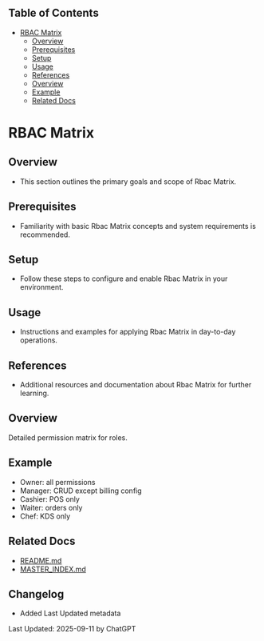 <!-- START doctoc generated TOC please keep comment here to allow auto update -->
<!-- DON'T EDIT THIS SECTION, INSTEAD RE-RUN doctoc TO UPDATE -->
## Table of Contents

- [RBAC Matrix](#rbac-matrix)
  - [Overview](#overview)
  - [Prerequisites](#prerequisites)
  - [Setup](#setup)
  - [Usage](#usage)
  - [References](#references)
  - [Overview](#overview-1)
  - [Example](#example)
  - [Related Docs](#related-docs)

<!-- END doctoc generated TOC please keep comment here to allow auto update -->

# RBAC Matrix

## Overview
- This section outlines the primary goals and scope of Rbac Matrix.

## Prerequisites
- Familiarity with basic Rbac Matrix concepts and system requirements is recommended.

## Setup
- Follow these steps to configure and enable Rbac Matrix in your environment.

## Usage
- Instructions and examples for applying Rbac Matrix in day-to-day operations.

## References
- Additional resources and documentation about Rbac Matrix for further learning.


## Overview
Detailed permission matrix for roles.

## Example
- Owner: all permissions
- Manager: CRUD except billing config
- Cashier: POS only
- Waiter: orders only
- Chef: KDS only

## Related Docs
- [README.md](README.md)
- [MASTER_INDEX.md](MASTER_INDEX.md)


## Changelog
- Added Last Updated metadata

Last Updated: 2025-09-11 by ChatGPT
